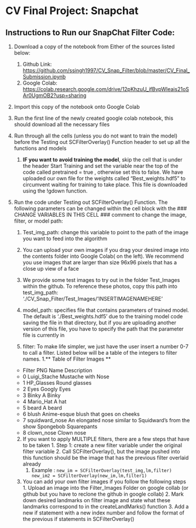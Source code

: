 # CV Final Project: Snapchat 

## Instructions to Run our SnapChat Filter Code:
1. Download a copy of the notebook from Either of the sources listed below:
   1. Github Link: 
    https://github.com/ssingh1997/CV_Snap_Filter/blob/master/CV_Final_Submission.ipynb
   3. Google Colab:
    https://colab.research.google.com/drive/12pKhzuU_ifBvpWIeais21oSAr0UgmOB2?usp=sharing
    
2. Import this copy of the notebook onto Google Colab
3. Run the first line of the newly created google colab notebook, this should download all the necessary files 
4. Run through all the cells (unless you do not want to train the model) before the Testing out SCFilterOverlay() Function header to set up all the functions and models 
   1. **IF you want to avoid training the model**, skip the cell that is under the header Start Training and set the variable near the top of the code called pretrained = true , otherwise set this to false. We have uploaded our own file for the weights called “Best_weights.hdf5”  to circumvent waiting for training to take place. This file is downloaded using the !gdown function.


5. Run the code under Testing out SCFilterOverlay() Function. The following parameters can be changed within the cell block with the ### CHANGE VARIABLES IN THIS CELL ### comment to change the image, filter, or model path:
   1. Test_img_path: change this variable to point to the path of the image you want to feed into the algorithm
     1. You can upload your own images if you drag your desired image into the contents folder into Google Colab( on the left). We recommend you use images that are larger than size 96x96 pixels that has a close up view of a face
     2. We provide some test images to try out in the folder Test_Images within the github. To reference these photos, copy this path into test_img_path: ‘./CV_Snap_Filter/Test_Images/’INSERTIMAGENAMEHERE’


   2. model_path: specifies file that contains parameters of trained model. The default is ‘./Best_weights.hdf5’ due to the training model code saving the file in that directory, but if you are uploading another version of this file, you have to specify the path that the parameter file is currently in


   3. filter: To make life simpler, we just have the user insert a number 0-7 to call a filter. Listed below will be a table of the integers to filter names. 
      1.** Table of Filter Images **
	- Filter PNG Name Description
	- 0 Luigi_Stache Mustache with Nose 
	- 1 HP_Glasses Round glasses
	- 2 Eyes Googly Eyes
	- 3 Binky A Binky
	- 4 Mario_Hat A hat
	- 5 beard A beard
 	- 6 blush Anime-esque blush that goes on cheeks
	- 7 squidward_nose An elongated nose similar to Squidward’s from the show Spongebob Squarepants
	- 8 clown_nose Clown nose

     2. If you want to apply MULTIPLE filters, there are a few steps that have to be taken
       1. Step 1: create a new filter variable under the original filter variable
       2. Call SCFilterOverlay(), but the image pushed into this function should be the image that has the previous filter overlaid already
         1. Example : 
            `new_im = SCFilterOverlay(test_img,lm,filter)
            new_im2 = SCFilterOverlay(new_im,lm,filter1)`
     3. You can add your own filter images if you follow the following steps
       1. Upload an image into the Filter_Images Folder on google collab (or github but you have to reclone the github in google collab)
       2. Mark down desired landmarks on filter image and state what these landmarks correspond to in the createLandMarks() function
       3. Add a new if statement with a new index number and follow the format of the previous if statements in SCFilterOverlay()

